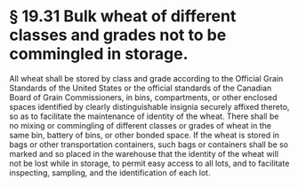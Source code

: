 # § 19.31   Bulk wheat of different classes and grades not to be commingled in storage.

All wheat shall be stored by class and grade according to the Official Grain Standards of the United States or the official standards of the Canadian Board of Grain Commissioners, in bins, compartments, or other enclosed spaces identified by clearly distinguishable insignia securely affixed thereto, so as to facilitate the maintenance of identity of the wheat. There shall be no mixing or commingling of different classes or grades of wheat in the same bin, battery of bins, or other bonded space. If the wheat is stored in bags or other transportation containers, such bags or containers shall be so marked and so placed in the warehouse that the identity of the wheat will not be lost while in storage, to permit easy access to all lots, and to facilitate inspecting, sampling, and the identification of each lot.


